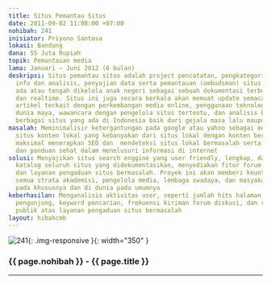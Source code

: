```yaml
---
title: Situs Pemantau Situs
date: 2011-09-02 11:08:00 +07:00
nohibah: 241
inisiator: Priyono Santosa
lokasi: Bandung
dana: 55 Juta Rupiah
topik: Pemantauan media
lama: Januari – Juni 2012 (6 bulan)
deskripsi: Situs pemantau situs adalah project pencatatan, pengkategorian, pengumpulan
  info dan analisis, penyajian data serta pemantauan (ombudsman) situs web yang pernah
  ada atau tengah dikelola anak negeri sebagai sebuah dokumentasi terbuka secara online
  dan realtime. Situs ini juga secara berkala akan memuat update semacam berita dan
  artikel terkait dengan perkembangan media online, penggunaan teknologi web, fenomena
  dunia maya, wawancara dengan pengelola situs tertentu, dan analisis kecenderungan
  berbagai situs yang ada di Indonesia baik dari gejala masa lalu maupun di masa depan
masalah: Meminimalisir ketergantungan pada google atau yahoo sebagai mesin pencari
  situs konten lokal yang kebanyakan dari situs lokal dengan konten bermutu belum
  maksimal menerapkan SEO dan  mendeteksi situs lokal bermasalah serta menjadi katalog
  dan panduan sehat dalam menelusuri informasi di internet
solusi: Menyajikan situs search enggine yang user friendly, lengkap, dan rinci menampilkan
  katalog seluruh situs yang didokumentasikan, menyediakan fitur forum diskusi terbuka
  dan layanan pengaduan situs bermasalah. Proyek ini akan memberi keuntungan kepada
  semua strata akademisi, pengelola media, lembaga swadaya, dan masyakat umum di Indonesia
  pada khususnya dan di dunia pada umumnya
keberhasilan: Menganalisis aktivitas user, seperti jumlah hits halaman, sebaran lokasi
  pengunjung, keyword pencarian, frekuensi kiriman forum diskusi, dan respon dari
  publik atas layanan pengaduan situs bermasalah
layout: hibahcmb
---
```


![241](/static/img/hibahcmb/241.png){: .img-responsive }{: width="350" }

### {{ page.nohibah }} - {{ page.title }}

---
